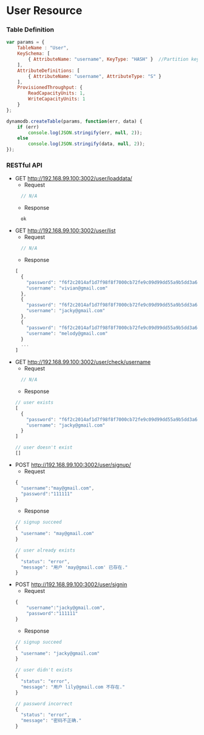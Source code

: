 # User Resource

### Table Definition
```javascript
var params = {  
    TableName : "User",  
    KeySchema: [         
        { AttributeName: "username", KeyType: "HASH" }  //Partition key  
    ],  
    AttributeDefinitions: [         
        { AttributeName: "username", AttributeType: "S" }
    ],  
    ProvisionedThroughput: {         
        ReadCapacityUnits: 1,   
        WriteCapacityUnits: 1  
    }  
};  

dynamodb.createTable(params, function(err, data) {  
    if (err)  
        console.log(JSON.stringify(err, null, 2));  
    else  
        console.log(JSON.stringify(data, null, 2));  
});
```

### RESTful API
* GET http://192.168.99.100:3002/user/loaddata/
  * Request
  ```javascript
    // N/A
  ```
  * Response
  ```javascript
    ok
  ```
* GET http://192.168.99.100:3002/user/list
  * Request
  ```javascript
    // N/A
  ```
  * Response
  ```javascript
  [
    {
      "password": "f6f2c2014af1d7f98f8f7000cb72fe9c09d99dd55a9b5dd3a62471d846f44911eefe8f7d7b0874ee72a8191bf332e043520123c1978fec1f807074b161b8d5fbfa4a401a968a8776ab24dd1d7b0f28f9",
      "username": "vivian@gmail.com"
    },
    {
      "password": "f6f2c2014af1d7f98f8f7000cb72fe9c09d99dd55a9b5dd3a62471d846f44911eefe8f7d7b0874ee72a8191bf332e043520123c1978fec1f807074b161b8d5fbfa4a401a968a8776ab24dd1d7b0f28f9",
      "username": "jacky@gmail.com"
    },
    {
      "password": "f6f2c2014af1d7f98f8f7000cb72fe9c09d99dd55a9b5dd3a62471d846f44911eefe8f7d7b0874ee72a8191bf332e043520123c1978fec1f807074b161b8d5fbfa4a401a968a8776ab24dd1d7b0f28f9",
      "username": "melody@gmail.com"
    }
    ...
  ]
  ```
* GET http://192.168.99.100:3002/user/check/username
  * Request
  ```javascript
    // N/A
  ```
  * Response
  ```javascript
  // user exists
  [
    {
      "password": "f6f2c2014af1d7f98f8f7000cb72fe9c09d99dd55a9b5dd3a62471d846f44911eefe8f7d7b0874ee72a8191bf332e043520123c1978fec1f807074b161b8d5fbfa4a401a968a8776ab24dd1d7b0f28f9",
      "username": "jacky@gmail.com"
    }
  ]

  // user doesn't exist
  []
  ```
* POST http://192.168.99.100:3002/user/signup/
  * Request
  ```javascript
  {
    "username":"may@gmail.com",
    "password":"111111"
  }
  ```
  * Response
  ```javascript
  // signup succeed
  {
    "username": "may@gmail.com"
  }

  // user already exists
  {
    "status": "error",
    "message": "用户 'may@gmail.com' 已存在."
  }
  ```
* POST http://192.168.99.100:3002/user/signin
  * Request
  ```javascript
  {
      "username":"jacky@gmail.com",
      "password":"111111"
  }
  ```
  * Response
  ```javascript
  // signup succeed
  {
    "username": "jacky@gmail.com"
  }

  // user didn't exists
  {
    "status": "error",
    "message": "用户 lily@gmail.com 不存在."
  }

  // password incorrect
  {
    "status": "error",
    "message": "密码不正确."
  }
  ```      
